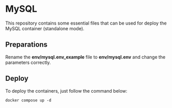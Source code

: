 # MySQL

This repository contains some essential files that can be used for deploy the MySQL container (standalone mode).

## Preparations

Rename the **env/mysql.env_example** file to **env/mysql.env** and change the parameters correctly.

## Deploy

To deploy the containers, just follow the command below:

```shell
docker compose up -d
```